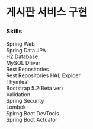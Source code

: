 # 게시판 서비스 구현

<h3><b>Skills</b></h3>
Spring Web <br>
Spring Data JPA<br>
H2 Database<br>
MySQL Driver<br>
Rest Repositories<br>
Rest Repositories HAL Exploer <br>
Thymleaf<br>
Bootstrap 5.2(Beta ver)<br>
Validation<br>
Spring Security<br>
Lombok<br>
Spirng Boot DevTools<br>
Spring Boot Actuator<br>
